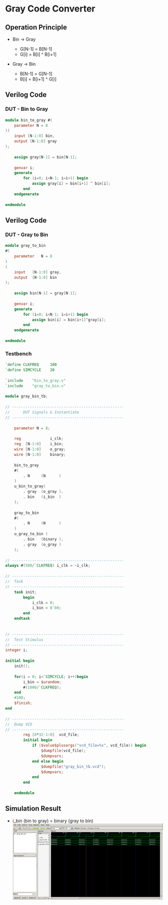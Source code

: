 # Gray Code Converter
## Operation Principle
- Bin -> Gray
	- G[N-1] = B[N-1]
	- G[i] = B[i] ^ B[i+1]

- Gray -> Bin
	- B[N-1] = G[N-1]
	- B[i] = B[i+1] ^ G[i]

## Verilog Code
### DUT - Bin to Gray
```Verilog
module bin_to_gray #(
	parameter N = 8
)(
	input [N-1:0] bin,
	output [N-1:0] gray
);

	assign gray[N-1] = bin[N-1];

	genvar i;
	generate
		for (i=0; i<N-1; i=i+1) begin
			assign gray[i] = bin[i+1] ^ bin[i];
		end
	endgenerate

endmodule
```
## Verilog Code
### DUT - Gray to Bin
```Verilog
module gray_to_bin
#(
	parameter	N = 8
)
(
	input	[N-1:0] gray,
	output	[N-1:0] bin
);

	assign bin[N-1] = gray[N-1];

	genvar i;
	generate
		for (i=0; i<N-1; i=i+1) begin
			assign bin[i] = bin[i+1]^gray[i];
		end
	endgenerate

endmodule
```
### Testbench
```Verilog
`define CLKFREQ		100
`define SIMCYCLE	20

`include	"bin_to_gray.v"
`include	"gray_to_bin.v"

module gray_bin_tb;

// --------------------------------------------------
//		DUT Signals & Instantiate
// --------------------------------------------------
	
	parameter N = 8;

	reg				i_clk;
	reg	 [N-1:0]	i_bin;
	wire [N-1:0]	o_gray;
	wire [N-1:0]	binary;

	bin_to_gray
	#(
		. N		(N		)
	)
	u_bin_to_gray(
		. gray	(o_gray	),
		. bin	(i_bin	)
	);

	gray_to_bin
	#(
		. N		(N		)
	)
	u_gray_to_bin (
		. bin	(binary	),
		. gray	(o_gray	)
	);

// --------------------------------------------------
always #(500/`CLKFREQ) i_clk = ~i_clk;

// --------------------------------------------------
//	Task
// --------------------------------------------------
	task init;
		begin
			i_clk = 0;
			i_bin = 8'b0;
		end
	endtask


// --------------------------------------------------
//	Test Stimulus
// --------------------------------------------------
integer i;

initial begin
	init();

	for(i = 0; i<`SIMCYCLE; i++)begin
		i_bin = $urandom;
		#(1000/`CLKFREQ);
	end
	#100;
	$finish;
end

// --------------------------------------------------
//	Dump VCD
// --------------------------------------------------
		reg	[8*32-1:0]	vcd_file;
		initial begin
			if ($value$plusargs("vcd_file=%s", vcd_file)) begin
				$dumpfile(vcd_file);
				$dumpvars;
			end else begin
				$dumpfile("gray_bin_tb.vcd");
				$dumpvars;
			end
		end
	
	endmodule
```	
## Simulation Result
- i_bin (bin to gray) = binary (gray to bin)
![Waveform0](./vcd/waveform.png)



